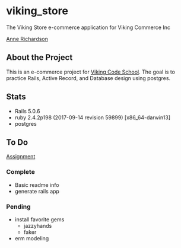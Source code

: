 viking_store
============

The Viking Store e-commerce application for Viking Commerce Inc

[Anne Richardson](https://github.com/lortza/assignment_viking_store)

## About the Project

This is an e-commerce project for [Viking Code School](http://vikingcodeschool.com). The goal is to practice Rails, Active Record, and Database design using postgres.

## Stats
- Rails 5.0.6
- ruby 2.4.2p198 (2017-09-14 revision 59899) [x86_64-darwin13]
- postgres

## To Do
[Assignment](https://www.vikingcodeschool.com/dashboard#/databases-sql-and-activerecord/assignment-setting-up-the-db)

### Complete
- Basic readme info
- generate rails app


### Pending
- install favorite gems
  - jazzyhands
  - faker
- erm modeling


